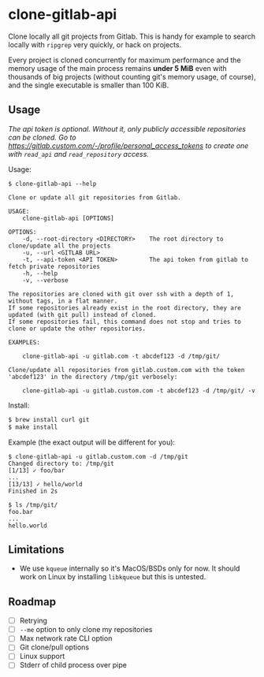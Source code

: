 # clone-gitlab-api

Clone locally all git projects from Gitlab. This is handy for example to search locally with `ripgrep` very quickly, or hack on projects.

Every project is cloned concurrently for maximum performance and the memory usage of the main process remains **under 5 MiB** even with thousands of big projects (without counting git's memory usage, of course), and the single executable is smaller than 100 KiB.

## Usage

*The api token is optional. Without it, only publicly accessible repositories can be cloned. Go to https://gitlab.custom.com/-/profile/personal_access_tokens to create one with `read_api` and `read_repository` access.*

Usage:

```
$ clone-gitlab-api --help

Clone or update all git repositories from Gitlab.

USAGE:
	clone-gitlab-api [OPTIONS]

OPTIONS:
	-d, --root-directory <DIRECTORY>    The root directory to clone/update all the projects
	-u, --url <GITLAB URL>
	-t, --api-token <API TOKEN>         The api token from gitlab to fetch private repositories
	-h, --help
	-v, --verbose

The repositories are cloned with git over ssh with a depth of 1, without tags, in a flat manner.
If some repositories already exist in the root directory, they are updated (with git pull) instead of cloned.
If some repositories fail, this command does not stop and tries to clone or update the other repositories.

EXAMPLES:

	clone-gitlab-api -u gitlab.com -t abcdef123 -d /tmp/git/

Clone/update all repositories from gitlab.custom.com with the token 'abcdef123' in the directory /tmp/git verbosely:

	clone-gitlab-api -u gitlab.custom.com -t abcdef123 -d /tmp/git/ -v

```

Install:

```sh
$ brew install curl git
$ make install
```

Example (the exact output will be different for you):

```
$ clone-gitlab-api -u gitlab.custom.com -d /tmp/git
Changed directory to: /tmp/git
[1/13] ✓ foo/bar
...
[13/13] ✓ hello/world
Finished in 2s

$ ls /tmp/git/
foo.bar
...
hello.world
```

## Limitations

- We use `kqueue` internally so it's MacOS/BSDs only for now. It should work on Linux by installing `libkqueue` but this is untested.

## Roadmap

- [ ] Retrying
- [ ] `--me` option to only clone my repositories
- [ ] Max network rate CLI option
- [ ] Git clone/pull options
- [ ] Linux support
- [ ] Stderr of child process over pipe
